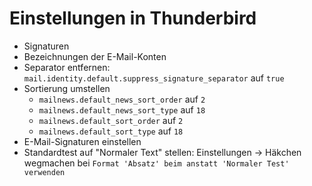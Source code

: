 # Einstellungen in Thunderbird

* Signaturen
* Bezeichnungen der E-Mail-Konten
* Separator entfernen: `mail.identity.default.suppress_signature_separator` auf `true`
* Sortierung umstellen
  * `mailnews.default_news_sort_order` auf `2`
  * `mailnews.default_news_sort_type` auf  `18`
  * `mailnews.default_sort_order` auf `2`
  * `mailnews.default_sort_type` auf `18`
* E-Mail-Signaturen einstellen
* Standardtest auf "Normaler Text" stellen: Einstellungen -> Häkchen wegmachen bei `Format 'Absatz' beim anstatt 'Normaler Test' verwenden`

